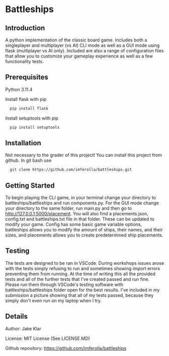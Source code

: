 
# Battleships

## Introduction
A python implementation of the classic board game. Includes both a singleplayer and multiplayer (vs AI) CLI mode as well as a GUI mode using flask (multiplayer vs AI only). Included are also a range of configuration files that allow you to customize your gameplay experience as well as a few functionality tests.

## Prerequisites
Python 3.11.4

Install flask with pip
```bash
  pip install flask
```
Install setuptools with pip
```bash
  pip install setuptools
```
## Installation
Not necessary to the grader of this project! You can install this project from github. In git bash use

```bash
  git clone https://github.com/imferolla/battleships.git
```

## Getting Started
To begin playing the CLI game, in your terminal change your directory to battleships/battleships and run components.py. For the GUI mode change your directory to the same folder, run main.py and then go to http://127.0.0.1:5000/placement. You will also find a placements.json, config.txt and battleships.txt file in that folder. These can be updated to modify your game. Config has some basic game variable options, battleships allows you to modify the amount of ships, their names, and their sizes, and placements allows you to create predetermined ship placements.
## Testing
The tests are designed to be ran in VSCode. During workshops issues arose with the tests simply refusing to run and sometimes showing import errors preventing them from running. At the time of writing this all the provided tests and all of the further tests that I've created passed and run fine. Please run them through VSCode's testing software with battleships/battleships folder open for the best results. I've included in my submission a picture showing that all of my tests passed, because they simply don't even run on my laptop when I try.
## Details
Author: Jake Klar

License: MIT License (See LICENSE.MD)

Github repository: https://github.com/imferolla/battleships
